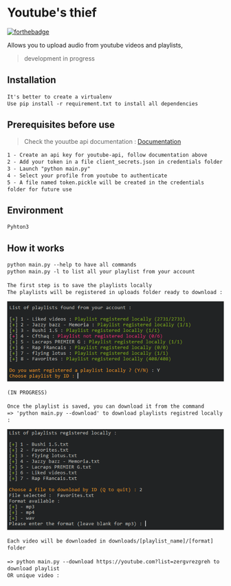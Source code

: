 # Youtube's thief

 [![forthebadge](http://forthebadge.com/images/badges/powered-by-electricity.svg)](http://forthebadge.com)

Allows you to upload audio from youtube videos and playlists,

> development in progress

## Installation
    It's better to create a virtualenv
    Use pip install -r requirement.txt to install all dependencies

## Prerequisites before use
> Check the youutbe api documentation : [Documentation](https://developers.google.com/youtube/v3/guides/auth/server-side-web-apps?hl=fr)

    1 - Create an api key for youtube-api, follow documentation above
    2 - Add your token in a file client_secrets.json in credentials folder
    3 - Launch "python main.py"
    4 - Select your profile from youtube to authenticate 
    5 - A file named token.pickle will be created in the credentials folder for future use

## Environment
    Pyhton3

## How it works
    python main.py --help to have all commands
    python main.py -l to list all your playlist from your account

    The first step is to save the playlists locally
    The playlists will be registered in uploads folder ready to download : 

    
![list of youtube account playlists](public/img/playlist_list.png)


    (IN PROGRESS)

    Once the playlist is saved, you can download it from the command
    => 'python main.py --download' to download playlists registred locally : 

![list of youtube account playlists](public/img/playlist_download.png)

    Each video will be downloaded in downloads/[playlist_name]/[format] folder

    => python main.py --download https://youtube.com?list=zergvrezgreh to download playlist
    OR unique video :

    



